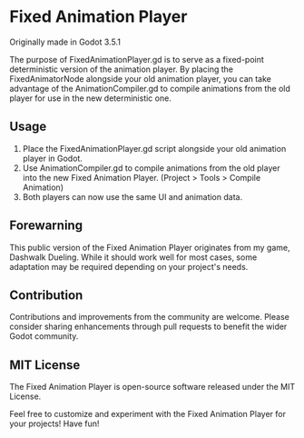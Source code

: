 # Fixed Animation Player
Originally made in Godot 3.5.1

The purpose of FixedAnimationPlayer.gd is to serve as a fixed-point deterministic version of the animation player. By placing the FixedAnimatorNode alongside your old animation player, you can take advantage of the AnimationCompiler.gd to compile animations from the old player for use in the new deterministic one.

## Usage
1. Place the FixedAnimationPlayer.gd script alongside your old animation player in Godot.
2. Use AnimationCompiler.gd to compile animations from the old player into the new Fixed Animation Player. (Project > Tools > Compile Animation)
3. Both players can now use the same UI and animation data.

## Forewarning
This public version of the Fixed Animation Player originates from my game, Dashwalk Dueling. While it should work well for most cases, some adaptation may be required depending on your project's needs.

## Contribution
Contributions and improvements from the community are welcome. Please consider sharing enhancements through pull requests to benefit the wider Godot community.

## MIT License
The Fixed Animation Player is open-source software released under the MIT License.

Feel free to customize and experiment with the Fixed Animation Player for your projects! Have fun!
